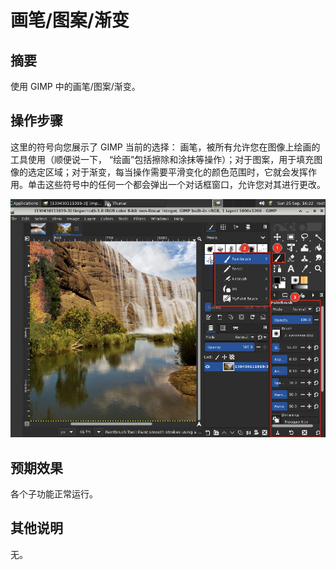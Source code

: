 # 画笔/图案/渐变

## 摘要

使用 GIMP 中的画笔/图案/渐变。

## 操作步骤

这里的符号向您展示了 GIMP 当前的选择： 画笔，被所有允许您在图像上绘画的工具使用（顺便说一下， “绘画”包括擦除和涂抹等操作）；对于图案，用于填充图像的选定区域；对于渐变，每当操作需要平滑变化的颜色范围时，它就会发挥作用。单击这些符号中的任何一个都会弹出一个对话框窗口，允许您对其进行更改。

![画笔:图案:渐变](./img/画笔:图案:渐变.png)

## 预期效果

各个子功能正常运行。

## 其他说明

无。
